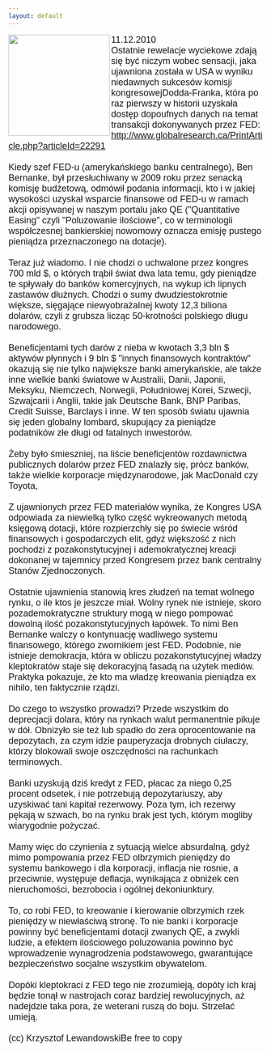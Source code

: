 ```yaml
---
layout: default
---
```

<img src="{{site.baseurl}}\articles\pictures\465.rolka.jpg"  align="left" width="200"><!--54--><p style="margin: 0px 0px 18px; font-size: 18px; font-family: Helvetica;">
11.12.2010<br>Ostatnie rewelacje wyciekowe zdają się być niczym wobec sensacji, jaka ujawniona została  w USA w wyniku niedawnych sukcesów komisji kongresowejDodda-Franka, która po raz pierwszy w historii uzyskała dostęp dopoufnych danych na temat transakcji dokonywanych przez FED:<br><a href="http://www.globalresearch.ca/PrintArticle.php?articleId=22291" title="" target="">http://www.globalresearch.ca/PrintArticle.php?articleId=22291</a><br><br>Kiedy szef FED-u (amerykańskiego banku centralnego), Ben Bernanke, był przesłuchiwany w 2009 roku przez senacką komisję budżetową, odmówił podania informacji, kto i w jakiej wysokości uzyskał wsparcie finansowe od FED-u w ramach akcji opisywanej w naszym portalu jako QE ("Quantitative Easing" czyli "Poluzowanie ilościowe", co w terminologii współczesnej bankierskiej nowomowy oznacza emisję pustego pieniądza przeznaczonego na dotacje). <br><br>Teraz już wiadomo. I nie chodzi o uchwalone przez kongres 700 mld $, o których trąbił świat dwa lata temu, gdy pieniądze te spływały do banków komercyjnych, na wykup ich lipnych zastawów dłużnych. Chodzi o sumy dwudziestokrotnie większe, sięgające niewyobrażalnej kwoty 12,3 biliona dolarów, czyli z grubsza licząc 50-krotności polskiego długu narodowego.<br><br>Beneficjentami tych darów z nieba w kwotach 3,3 bln $ aktywów płynnych i 9 bln $ "innych finansowych kontraktów" okazują się nie tylko największe banki amerykańskie, ale także inne wielkie banki światowe w Australii, Danii, Japonii, Meksyku, Niemczech, Norwegii, Południowej Korei, Szwecji, Szwajcarii i Anglii, takie jak Deutsche Bank, BNP Paribas, Credit Suisse, Barclays i inne. W ten sposób światu ujawnia się jeden globalny lombard, skupujący za pieniądze podatników złe długi od fatalnych inwestorów. <br><br>Żeby było śmieszniej, na liście beneficjentów rozdawnictwa publicznych dolarów przez FED znalazły się, prócz banków, także wielkie korporacje międzynarodowe, jak MacDonald czy Toyota,<br><br>Z ujawnionych przez FED materiałów wynika, że Kongres USA odpowiada za niewielką tylko część wykreowanych metodą księgową dotacji, które rozpierzchły się po świecie wśród finansowych i gospodarczych elit, gdyż większość z nich pochodzi z pozakonstytucyjnej i ademokratycznej kreacji dokonanej w tajemnicy przed Kongresem przez bank centralny Stanów Zjednoczonych.<br><br>Ostatnie ujawnienia stanowią kres złudzeń na temat wolnego rynku, o ile ktos je jeszcze miał. Wolny rynek nie istnieje, skoro pozademokratyczne struktury mogą w niego pompować dowolną ilość pozakonstytucyjnych łapówek. To nimi Ben Bernanke walczy o kontynuację wadliwego systemu finansowego, którego zwornikiem jest FED. Podobnie, nie istnieje demokracja, która w obliczu pozakonstytucyjnej władzy kleptokratów staje się dekoracyjną fasadą na użytek mediów. Praktyka pokazuje, że kto ma władzę kreowania pieniądza ex nihilo, ten faktycznie rządzi.<br><br>Do czego to wszystko prowadzi? Przede wszystkim do deprecjacji dolara, który na rynkach walut permanentnie pikuje w dół. Obnizyło sie też lub spadło do zera oprocentowanie na depozytach, za czym idzie pauperyzacja drobnych ciułaczy, którzy blokowali swoje oszczędności na rachunkach terminowych. <br><br>Banki uzyskują dziś kredyt z FED, płacac za niego 0,25 procent odsetek, i nie potrzebują depozytariuszy, aby uzyskiwać tani kapitał rezerwowy. Poza tym, ich rezerwy pękają w szwach, bo na rynku brak jest tych, którym mogliby wiarygodnie pożyczać. <br><br>Mamy więc do czynienia z sytuacją wielce absurdalną, gdyż mimo pompowania przez FED olbrzymich pieniędzy do systemu bankowego i dla korporacji, inflacja nie rosnie, a przeciwnie, występuje deflacja, wynikająca z obniżek cen nieruchomości, bezrobocia i ogólnej dekoniunktury.<br><br>To, co robi FED, to kreowanie i kierowanie olbrzymich rzek pieniędzy w niewłaściwą stronę. To nie banki i korporacje powinny być beneficjentami dotacji zwanych QE, a zwykli ludzie, a efektem ilościowego poluzowania powinno być wprowadzenie wynagrodzenia podstawowego, gwarantujące bezpieczeństwo socjalne wszystkim obywatelom.<br><br>Dopóki kleptokraci z FED tego nie zrozumieją, dopóty ich kraj będzie tonął w nastrojach coraz bardziej rewolucyjnych, aż nadejdzie taka pora, że weterani ruszą do boju. Strzelać umieją.<br><br>(cc) Krzysztof LewandowskiBe free to copy</p>